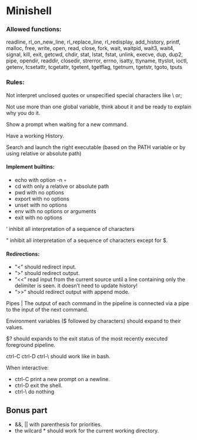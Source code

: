 # Minishell

### Allowed functions:

readline, rl_on_new_line, rl_replace_line, rl_redisplay, add_history, printf, malloc, free, write, open, read, close, fork, wait, waitpid, wait3, wait4, signal, kill, exit, getcwd, chdir, stat, lstat, fstat, unlink, execve, dup, dup2, pipe, opendir, readdir, closedir, strerror, errno, isatty, ttyname, ttyslot, ioctl, getenv, tcsetattr, tcgetattr, tgetent, tgetflag, tgetnum, tgetstr, tgoto, tputs

### Rules:

Not interpret unclosed quotes or unspecified special characters like \ or;

Not use more than one global variable, think about it and be ready to explain why you do it.

Show a prompt when waiting for a new command.

Have a working History.

Search and launch the right executable (based on the PATH variable or by using relative or absolute path)

#### Implement builtins: 

- echo with option -n ◦
- cd with only a relative or absolute path 
- pwd with no options
- export with no options
- unset with no options
- env with no options or arguments
- exit with no options

’ inhibit all interpretation of a sequence of characters

" inhibit all interpretation of a sequence of characters except for $. 

#### Redirections:

- "<" should redirect input.
- ">" should redirect output.
- “<<” read input from the current source until a line containing only the delimiter is seen. it doesn’t need to update history! 
- “>>” should redirect output with append mode. 

Pipes | The output of each command in the pipeline is connected via a pipe to the input of the next command.

Environment variables ($ followed by characters) should expand to their values.

$? should expands to the exit status of the most recently executed foreground pipeline.

ctrl-C ctrl-D ctrl-\ should work like in bash. 

When interactive: 

- ctrl-C print a new prompt on a newline.
- ctrl-D exit the shell. 
- ctrl-\ do nothing

## Bonus part

- &&, || with parenthesis for priorities. 
- the wilcard * should work for the current working directory.
